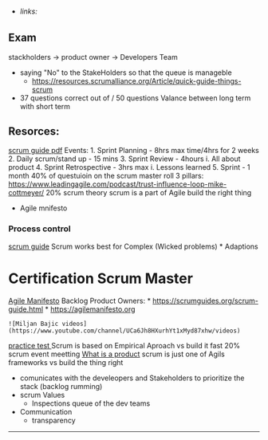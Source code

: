 * ###### links:
## Exam





















stackholders -> product owner -> Developers Team
 * saying "No" to the StakeHolders so that the queue is manageble
	* https://resources.scrumalliance.org/Article/quick-guide-things-scrum
* 37 questions correct out of / 50 questions
Valance between long term with short term
	
## Resorces:
[scrum guide pdf](https://scrumguides.org/docs/scrumguide/v2020/2020-Scrum-Guide-US.pdf)
Events: 1. Sprint Planning - 8hrs max time/4hrs for 2 weeks 2. Daily scrum/stand up - 15 mins 3. Sprint Review - 4hours i. All about product 4. Sprint Retrospective - 3hrs max i. Lessons learned 5. Sprint - 1 month 
40% of questuioin on the scrum master roll
3 pillars:
https://www.leadingagile.com/podcast/trust-influence-loop-mike-cottmeyer/
20% scrum theory
scrum is a part of Agile
build the right thing 
* Agile mnifesto
### Process control  
[scrum guide](https://scrumguides.org/scrum-guide.html)
Scrum works best for Complex (Wicked problems) 
    * Adaptions 
# Certification Scrum Master
[Agile Manifesto](https://agilemanifesto.org/)
Backlog
Product Owners:
	* https://scrumguides.org/scrum-guide.html
	* https://agilemanifesto.org
    
	![Miljan Bajic videos](https://www.youtube.com/channel/UCa6Jh8HXurhYt1xMyd87xhw/videos)
[practice test ](https://www.scrum.org/open-assessments/scrum-open)
Scrum is based on Empirical Aproach 
vs build it fast
20% scrum event meetting 
[What is a product](https://www.mountaingoatsoftware.com/blog/what-is-a-product)
scrum is just one of Agils frameworks
vs build the thing right
 * comunicates with the develeopers and Stakeholders  to prioritize the stack (backlog rumming)
* scrum Values
    * Inspections 
	queue of the dev teams
 * Communication
	* transparency 
----
